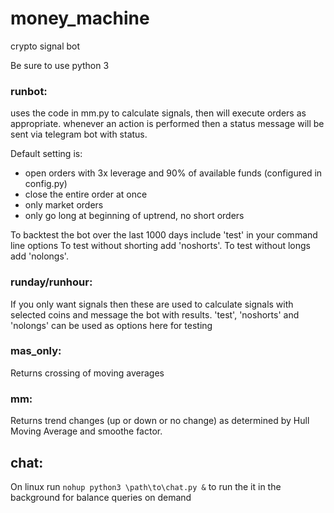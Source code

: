 # money_machine
crypto signal bot

Be sure to use python 3

### runbot:
uses the code in mm.py to calculate signals, then will execute orders as appropriate. whenever an action is performed then a status message will be sent via telegram bot with status. 

Default setting is:
- open orders with 3x leverage and 90% of available funds (configured in config.py)
- close the entire order at once
- only market orders
- only go long at beginning of uptrend, no short orders

To backtest the bot over the last 1000 days include 'test' in your command line options
To test without shorting add 'noshorts'. To test without longs add 'nolongs'.

### runday/runhour:
If you only want signals then these are used to calculate signals with selected coins and message the bot with results.
'test', 'noshorts' and 'nolongs' can be used as options here for testing

### mas_only:
Returns crossing of moving averages

### mm:
Returns trend changes (up or down or no change) as determined by Hull Moving Average and smoothe factor.

## chat:
On linux run ```nohup python3 \path\to\chat.py &``` to run the it in the background for balance queries on demand
